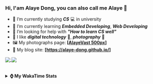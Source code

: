 ### Hi, **I'am Alaye Dong**, you can also call me **Alaye** 👋

- 📖 I’m currently studying ***CS*** 💻 in university
- 🌱 I’m currently learning ***Embedded Developing***, ***Web Developing***
- 🤔 I’m looking for help with ***"How to learn CS well"***
- 🤩 I like ***digital technology*** 📱, ***photography*** 📸
- 🖼️ My photographs page: **[[AlayeVast 500px](https://500px.com.cn/AlayeVast)]**
- 📰 My blog site: **[https://alaye-dong.github.io/]**

<!--
[![Alaye's GitHub stats](https://github-readme-stats.vercel.app/api?username=Alaye-Dong&custom_title=Alaye%20Dong`s%20GitHub%20stats&show_icons=true&rank_icon=percentile&theme=transparent&include_all_commits=true&count_private=true)](https://github.com/anuraghazra/github-readme-stats) 
[![Top Langs](https://github-readme-stats.vercel.app/api/top-langs/?username=Alaye-Dong\&layout=compact&theme=transparent)](https://github.com/anuraghazra/github-readme-stats)
-->
<a href="https://github.com/anuraghazra/github-readme-stats">
  <img height=200 align="center" src="https://github-readme-stats.vercel.app/api?username=Alaye-Dong&custom_title=Alaye%20Dong`s%20GitHub%20stats&show_icons=true&rank_icon=percentile&theme=transparent&include_all_commits=true&count_private=true" />
</a>
<a href="https://github.com/anuraghazra/convoychat">
  <img height=200 align="center" src="https://github-readme-stats.vercel.app/api/top-langs/?username=Alaye-Dong&layout=compact&theme=transparent&include_all_commits=true&count_private=true&langs_count=8&card_width=300" />
</a>

<br />
<br />

<div style="display:none"> 
  <img src="https://visitor-badge.laobi.icu/badge?page_id=Alaye-Dong.Alaye-Dong"/>
</div>
<br />

<details>	
  <summary><b> ⌚ My WakaTime Stats </b></summary>

<br />

<!--START_SECTION:waka-->
![Code Time](http://img.shields.io/badge/Code%20Time-346%20hrs%2019%20mins-blue)

![Profile Views](http://img.shields.io/badge/Profile%20Views-4-blue)

![Lines of code](https://img.shields.io/badge/From%20Hello%20World%20I%27ve%20Written-791.2%20thousand%20lines%20of%20code-blue)

**🐱 My GitHub Data** 

> 📦 84.3 kB Used in GitHub's Storage 
 > 
> 🚫 Not Opted to Hire
 > 
> 📜 18 Public Repositories 
 > 
> 🔑 4 Private Repositories 
 > 
**I'm a Night 🦉** 

```text
🌞 Morning                83 commits          ██░░░░░░░░░░░░░░░░░░░░░░░   06.60 % 
🌆 Daytime                398 commits         ████████░░░░░░░░░░░░░░░░░   31.66 % 
🌃 Evening                505 commits         ██████████░░░░░░░░░░░░░░░   40.18 % 
🌙 Night                  271 commits         █████░░░░░░░░░░░░░░░░░░░░   21.56 % 
```
📅 **I'm Most Productive on Sunday** 

```text
Monday                   215 commits         ████░░░░░░░░░░░░░░░░░░░░░   17.10 % 
Tuesday                  153 commits         ███░░░░░░░░░░░░░░░░░░░░░░   12.17 % 
Wednesday                141 commits         ███░░░░░░░░░░░░░░░░░░░░░░   11.22 % 
Thursday                 208 commits         ████░░░░░░░░░░░░░░░░░░░░░   16.55 % 
Friday                   159 commits         ███░░░░░░░░░░░░░░░░░░░░░░   12.65 % 
Saturday                 151 commits         ███░░░░░░░░░░░░░░░░░░░░░░   12.01 % 
Sunday                   230 commits         █████░░░░░░░░░░░░░░░░░░░░   18.30 % 
```


📊 **This Week I Spent My Time On** 

```text
💬 Programming Languages: 
Python                   4 hrs 18 mins       ████████░░░░░░░░░░░░░░░░░   30.08 % 
JavaScript               2 hrs 59 mins       █████░░░░░░░░░░░░░░░░░░░░   20.85 % 
Markdown                 2 hrs 58 mins       █████░░░░░░░░░░░░░░░░░░░░   20.70 % 
Java                     1 hr 10 mins        ██░░░░░░░░░░░░░░░░░░░░░░░   08.14 % 
CSS                      34 mins             █░░░░░░░░░░░░░░░░░░░░░░░░   04.01 % 

🔥 Editors: 
VS Code                  12 hrs 49 mins      ██████████████████████░░░   89.39 % 
IntelliJ IDEA            1 hr 31 mins        ███░░░░░░░░░░░░░░░░░░░░░░   10.61 % 

🐱‍💻 Projects: 
JXUT-BST-IO-VitePress-For4 hrs 16 mins       ███████░░░░░░░░░░░░░░░░░░   29.81 % 
ThreeJS                  2 hrs               ███░░░░░░░░░░░░░░░░░░░░░░   13.99 % 
Py-Snake-Game            1 hr 36 mins        ███░░░░░░░░░░░░░░░░░░░░░░   11.21 % 
SIMS                     1 hr 31 mins        ███░░░░░░░░░░░░░░░░░░░░░░   10.64 % 
Python_Study             1 hr 21 mins        ██░░░░░░░░░░░░░░░░░░░░░░░   09.51 % 
```

**I Mostly Code in C** 

```text
JavaScript               3 repos             ███░░░░░░░░░░░░░░░░░░░░░░   13.04 % 
C++                      3 repos             ███░░░░░░░░░░░░░░░░░░░░░░   13.04 % 
CSS                      1 repo              █░░░░░░░░░░░░░░░░░░░░░░░░   04.35 % 
Java                     1 repo              █░░░░░░░░░░░░░░░░░░░░░░░░   04.35 % 
Vue                      1 repo              █░░░░░░░░░░░░░░░░░░░░░░░░   04.35 % 
```



**Timeline**

![Lines of Code chart](https://raw.githubusercontent.com/Alaye-Dong/Alaye-Dong/main/assets/bar_graph.png)


 Last Updated on 28/12/2024 18:42:40 UTC
<!--END_SECTION:waka-->

</details>
